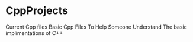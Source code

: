 # CppProjects
Current Cpp files
Basic Cpp Files To Help Someone Understand The basic implimentations of C++
